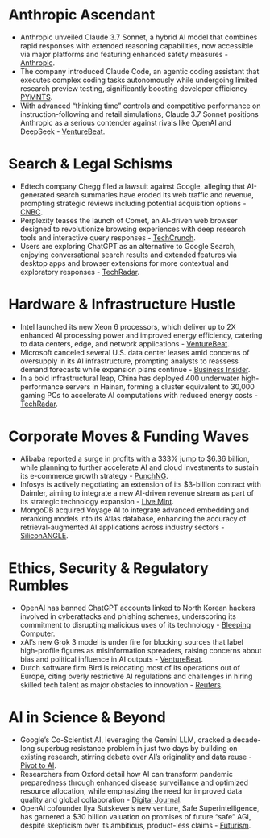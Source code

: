 # Anthropic Ascendant  
- Anthropic unveiled Claude 3.7 Sonnet, a hybrid AI model that combines rapid responses with extended reasoning capabilities, now accessible via major platforms and featuring enhanced safety measures - [Anthropic](https://www.anthropic.com/news/claude-3-7-sonnet).  
- The company introduced Claude Code, an agentic coding assistant that executes complex coding tasks autonomously while undergoing limited research preview testing, significantly boosting developer efficiency - [PYMNTS](https://www.pymnts.com/news/artificial-intelligence/anthropic-debuts-different-levels-reasoning-claude-announces-3-billion-dollar-fundraise/).  
- With advanced “thinking time” controls and competitive performance on instruction-following and retail simulations, Claude 3.7 Sonnet positions Anthropic as a serious contender against rivals like OpenAI and DeepSeek - [VentureBeat](https://venturebeat.com/ai/anthropics-claude-3-7-sonnet-takes-aim-at-openai-and-deepseek-in-ais-next-big-battle/).

# Search & Legal Schisms  
- Edtech company Chegg filed a lawsuit against Google, alleging that AI-generated search summaries have eroded its web traffic and revenue, prompting strategic reviews including potential acquisition options - [CNBC](https://www.cnbc.com/2025/02/24/chegg-sues-google-for-hurting-traffic-as-it-considers-alternatives.html).  
- Perplexity teases the launch of Comet, an AI-driven web browser designed to revolutionize browsing experiences with deep research tools and interactive query responses - [TechCrunch](https://techcrunch.com/2025/02/24/perplexity-teases-a-web-browser-called-comet/).  
- Users are exploring ChatGPT as an alternative to Google Search, enjoying conversational search results and extended features via desktop apps and browser extensions for more contextual and exploratory responses - [TechRadar](https://www.techradar.com/computing/artificial-intelligence/i-replaced-google-search-with-chatgpt-search-heres-how-you-can-too).

# Hardware & Infrastructure Hustle  
- Intel launched its new Xeon 6 processors, which deliver up to 2X enhanced AI processing power and improved energy efficiency, catering to data centers, edge, and network applications - [VentureBeat](https://venturebeat.com/games/intel-launches-xeon-6-processors-with-performance-cores-for-2x-ai-processing/).  
- Microsoft canceled several U.S. data center leases amid concerns of oversupply in its AI infrastructure, prompting analysts to reassess demand forecasts while expansion plans continue - [Business Insider](https://www.businessinsider.com/microsoft-stock-price-canceling-ai-data-center-leases-analyst-note-2025-2).  
- In a bold infrastructural leap, China has deployed 400 underwater high-performance servers in Hainan, forming a cluster equivalent to 30,000 gaming PCs to accelerate AI computations with reduced energy costs - [TechRadar](https://www.techradar.com/pro/china-sinks-400-servers-equivalent-to-30-000-gaming-pcs-as-it-powers-ahead-with-massive-underwater-data-center-project-but-i-wonder-what-gpu-they-use).

# Corporate Moves & Funding Waves  
- Alibaba reported a surge in profits with a 333% jump to $6.36 billion, while planning to further accelerate AI and cloud investments to sustain its e-commerce growth strategy - [PunchNG](https://punchng.com/alibaba-posts-6-3bn-profit-plans-bigger-ai-investments/).  
- Infosys is actively negotiating an extension of its $3-billion contract with Daimler, aiming to integrate a new AI-driven revenue stream as part of its strategic technology expansion - [Live Mint](https://www.livemint.com/companies/infosys-looking-at-early-extension-of-its-largest-deal-11740290597889.html).  
- MongoDB acquired Voyage AI to integrate advanced embedding and reranking models into its Atlas database, enhancing the accuracy of retrieval-augmented AI applications across industry sectors - [SiliconANGLE](https://siliconangle.com/2025/02/24/mongodb-acquires-embedding-model-provider-voyage-ai/).

# Ethics, Security & Regulatory Rumbles  
- OpenAI has banned ChatGPT accounts linked to North Korean hackers involved in cyberattacks and phishing schemes, underscoring its commitment to disrupting malicious uses of its technology - [Bleeping Computer](https://www.bleepingcomputer.com/news/security/openai-bans-chatgpt-accounts-used-by-north-korean-hackers/).  
- xAI’s new Grok 3 model is under fire for blocking sources that label high-profile figures as misinformation spreaders, raising concerns about bias and political influence in AI outputs - [VentureBeat](https://venturebeat.com/ai/xais-new-grok-3-model-criticized-for-blocking-sources-that-call-musk-trump-top-spreaders-of-misinformation/).  
- Dutch software firm Bird is relocating most of its operations out of Europe, citing overly restrictive AI regulations and challenges in hiring skilled tech talent as major obstacles to innovation - [Reuters](https://www.reuters.com/technology/dutch-software-firm-bird-leave-europe-due-onerous-regulations-ai-era-says-ceo-2025-02-24/).

# AI in Science & Beyond  
- Google’s Co-Scientist AI, leveraging the Gemini LLM, cracked a decade-long superbug resistance problem in just two days by building on existing research, stirring debate over AI’s originality and data reuse - [Pivot to AI](https://pivot-to-ai.com/2025/02/22/google-co-scientist-ai-cracks-superbug-problem-in-two-days-because-it-had-been-fed-the-teams-previous-paper-with-the-answer-in-it/).  
- Researchers from Oxford detail how AI can transform pandemic preparedness through enhanced disease surveillance and optimized resource allocation, while emphasizing the need for improved data quality and global collaboration - [Digital Journal](https://www.digitaljournal.com/tech-science/advances-in-ai-can-prepare-the-world-for-the-next-pandemic/article).  
- OpenAI cofounder Ilya Sutskever’s new venture, Safe Superintelligence, has garnered a $30 billion valuation on promises of future “safe” AGI, despite skepticism over its ambitious, product-less claims - [Futurism](https://futurism.com/ilya-sutskever-safe-superintelligence-product).